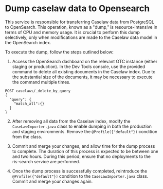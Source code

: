 # Dump caselaw data to Opensearch

This service is responsible for transferring Caselaw data from PostgreSQL to OpenSearch. This operation, known as a "dump," is resource-intensive in terms of CPU and memory usage. It is crucial to perform this dump selectively, only when modifications are made to the Caselaw data model in the OpenSearch index.

To execute the dump, follow the steps outlined below:

1. Access the OpenSearch dashboard on the relevant OTC instance (either staging or production). In the Dev Tools console, use the provided command to delete all existing documents in the Caselaw index. Due to the substantial size of the documents, it may be necessary to execute the command multiple times.

```
POST caselaws/_delete_by_query
{
  "query": {
    "match_all":{}
  }
}
```

2. After removing all data from the Caselaw index, modify the `CaseLawImporter.java` class to enable dumping in both the production and staging environments. Remove the `@Profile({"default"})` condition from the class.

3. Commit and merge your changes, and allow time for the dump process to complete. The duration of this process is expected to be between one and two hours. During this period, ensure that no deployments to the ris-search service are performed.

4. Once the dump process is successfully completed, reintroduce the `@Profile({"default"})` condition to the `CaseLawImporter.java` class. Commit and merge your changes again.
